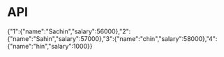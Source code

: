 # API

{"1":{"name":"Sachin","salary":56000},"2":{"name":"Sahin","salary":57000},"3":{"name":"chin","salary":58000},"4":{"name":"hin","salary":1000}}
